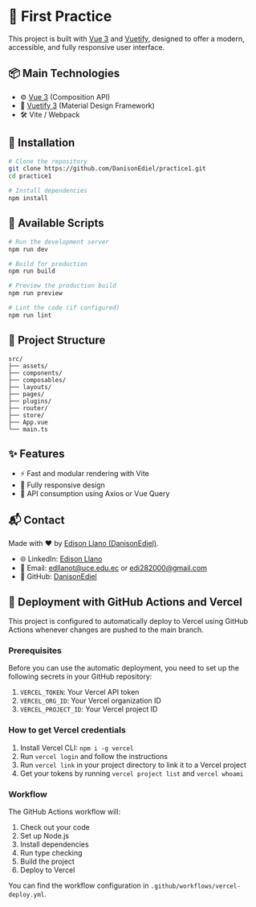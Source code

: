 # 🌟 First Practice

This project is built with [Vue 3](https://vuejs.org/) and [Vuetify](https://next.vuetifyjs.com/), designed to offer a modern, accessible, and fully responsive user interface.

## 📦 Main Technologies

- ⚙️ [Vue 3](https://vuejs.org/) (Composition API)
- 🎨 [Vuetify 3](https://next.vuetifyjs.com/) (Material Design Framework)
- 🛠️ Vite / Webpack

## 🚀 Installation

```bash
# Clone the repository
git clone https://github.com/DanisonEdiel/practice1.git
cd practice1

# Install dependencies
npm install
```

## 🧪 Available Scripts

```bash
# Run the development server
npm run dev

# Build for production
npm run build

# Preview the production build
npm run preview

# Lint the code (if configured)
npm run lint
```

## 📁 Project Structure

```
src/
├── assets/          
├── components/      
├── composables/     
├── layouts/         
├── pages/           
├── plugins/         
├── router/          
├── store/           
├── App.vue          
└── main.ts          
```

## ✨ Features

- ⚡ Fast and modular rendering with Vite
- 📱 Fully responsive design
- 📡 API consumption using Axios or Vue Query



## 📬 Contact

Made with ❤️ by [Edison Llano (DanisonEdiel)](https://github.com/DanisonEdiel).

- 🌐 LinkedIn: [Edison Llano](https://www.linkedin.com/in/edison-daniel-llano-tapia-3859aa260/)
- 📧 Email: edllanot@uce.edu.ec or edi282000@gmail.com
- 🐙 GitHub: [DanisonEdiel](https://github.com/DanisonEdiel)

## 🚀 Deployment with GitHub Actions and Vercel

This project is configured to automatically deploy to Vercel using GitHub Actions whenever changes are pushed to the main branch.

### Prerequisites

Before you can use the automatic deployment, you need to set up the following secrets in your GitHub repository:

1. `VERCEL_TOKEN`: Your Vercel API token
2. `VERCEL_ORG_ID`: Your Vercel organization ID
3. `VERCEL_PROJECT_ID`: Your Vercel project ID

### How to get Vercel credentials

1. Install Vercel CLI: `npm i -g vercel`
2. Run `vercel login` and follow the instructions
3. Run `vercel link` in your project directory to link it to a Vercel project
4. Get your tokens by running `vercel project list` and `vercel whoami`

### Workflow

The GitHub Actions workflow will:
1. Check out your code
2. Set up Node.js
3. Install dependencies
4. Run type checking
5. Build the project
6. Deploy to Vercel

You can find the workflow configuration in `.github/workflows/vercel-deploy.yml`.

